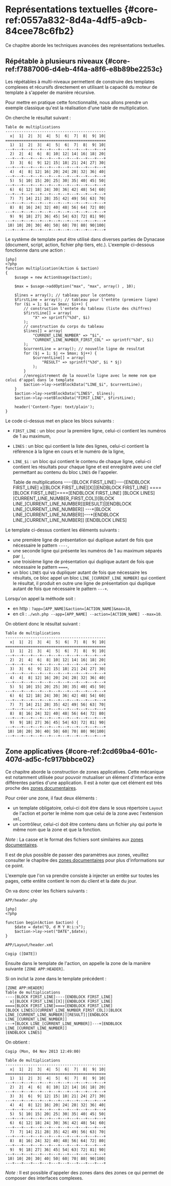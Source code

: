 # Représentations textuelles {#core-ref:0557a832-8d4a-4df5-a9cb-84cee78c6fb2}

Ce chapitre aborde les techniques avancées des représentations textuelles.

## Répétable à plusieurs niveaux {#core-ref:f7887006-d4eb-4f4a-a8f6-e8b89be2253c}

Les répétables à multi-niveaux permettent de construire des templates complexes
et récursifs directement en utilisant la capacité du moteur de template à
s'appeler de manière récursive.

Pour mettre en pratique cette fonctionnalité, nous allons prendre un exemple
classique qu'est la réalisation d'une table de multiplication.

On cherche le résultat suivant :

    Table de multiplications
    --------------------------------------------
      x|  1|  2|  3|  4|  5|  6|  7|  8|  9| 10|
    ============================================
      1)  1|  2|  3|  4|  5|  6|  7|  8|  9| 10|
    ---+---+---+---+---+---+---+---+---+---+---+
      2)  2|  4|  6|  8| 10| 12| 14| 16| 18| 20|
    ---+---+---+---+---+---+---+---+---+---+---+
      3)  3|  6|  9| 12| 15| 18| 21| 24| 27| 30|
    ---+---+---+---+---+---+---+---+---+---+---+
      4)  4|  8| 12| 16| 20| 24| 28| 32| 36| 40|
    ---+---+---+---+---+---+---+---+---+---+---+
      5)  5| 10| 15| 20| 25| 30| 35| 40| 45| 50|
    ---+---+---+---+---+---+---+---+---+---+---+
      6)  6| 12| 18| 24| 30| 36| 42| 48| 54| 60|
    ---+---+---+---+---+---+---+---+---+---+---+
      7)  7| 14| 21| 28| 35| 42| 49| 56| 63| 70|
    ---+---+---+---+---+---+---+---+---+---+---+
      8)  8| 16| 24| 32| 40| 48| 56| 64| 72| 80|
    ---+---+---+---+---+---+---+---+---+---+---+
      9)  9| 18| 27| 36| 45| 54| 63| 72| 81| 90|
    ---+---+---+---+---+---+---+---+---+---+---+
     10) 10| 20| 30| 40| 50| 60| 70| 80| 90|100|
    ---+---+---+---+---+---+---+---+---+---+---+


Le système de template peut être utilisé dans diverses parties de Dynacase
(document, script, action, fichier php tiers, etc.). 
L'exemple ci-dessous fonctionne dans une action :

    [php]
    <?php
    function multiplication(Action & $action)
    {
        $usage = new ActionUsage($action);
        
        $max = $usage->addOption("max", "max", array() , 10);
        
        $lines = array(); // tableau pour le contenu
        $firstLine = array(); // tableau pour l'entête (premiere ligne)
        for ($i = 1; $i <= $max; $i++) {
            // construction l'entete du tableau (liste des chiffres)
            $firstLine[] = array(
                "X" => sprintf("%3d", $i)
            );
            // construction du corps du tableau
            $lines[] = array(
                "CURRENT_LINE_NUMBER" => "$i",
                "CURRENT_LINE_NUMBER_FIRST_COL" => sprintf("%3d", $i)
            );
            $currentLine = array(); // nouvelle ligne de resultat
            for ($j = 1; $j <= $max; $j++) {
                $currentLine[] = array(
                    "RESULT" => sprintf("%3d", $i * $j)
                );
            }
            //enregistrement de la nouvelle ligne avec le meme nom que celui d'appel dans le template
            $action->lay->setBlockData("LINE_$i", $currentLine);
        }
        $action->lay->setBlockData("LINES", $lines);
        $action->lay->setBlockData("FIRST_LINE", $firstLine);
        
        header('Content-Type: text/plain');
    }

Le code ci-dessus met en place les blocs suivants :

* `FIRST_LINE` : un bloc pour la première ligne, celui-ci contient les numéros 
de 1 au maximum,
* `LINES` : un bloc qui contient la liste des lignes, celui-ci contient la 
référence à la ligne en cours et le numéro de la ligne,
* `LINE_$i` : un bloc qui contient le contenu de chaque ligne, celui-ci contient
les résultats pour chaque ligne et est enregistré avec une clef permettant au 
contenu du bloc `LINES` de l'appeler.

    Table de multiplications
    ----[BLOCK FIRST_LINE]----[ENDBLOCK FIRST_LINE]
      x|[BLOCK FIRST_LINE][X]|[ENDBLOCK FIRST_LINE]
    ====[BLOCK FIRST_LINE]====[ENDBLOCK FIRST_LINE]
    [BLOCK LINES][CURRENT_LINE_NUMBER_FIRST_COL])[BLOCK LINE_[CURRENT_LINE_NUMBER]][RESULT]|[ENDBLOCK LINE_[CURRENT_LINE_NUMBER]]
    ---+[BLOCK LINE_[CURRENT_LINE_NUMBER]]---+[ENDBLOCK LINE_[CURRENT_LINE_NUMBER]]
    [ENDBLOCK LINES]

Le template ci-dessus contient les éléments suivants :

* une première ligne de présentation qui duplique autant de fois que nécessaire
le pattern `----`,
* une seconde ligne qui présente les numéros de 1 au maximum séparés par `|`,
* une troisième ligne de présentation qui duplique autant de fois que nécessaire
le pattern `====`,
* un bloc `LINES` qui va dupliquer autant de fois que nécessaire les résultats,
ce bloc appel un bloc `LINE_[CURRENT_LINE_NUMBER]` qui contient le résultat, il 
produit en outre une ligne de présentation qui duplique autant de fois que 
nécessaire le pattern `---+`.

Lorsqu'on appel la méthode soit :

* en http : `?app=[APP_NAME]&action=[ACTION_NAME]&max=10`,
* en cli :  `./wsh.php --app=[APP_NAME] --action=[ACTION_NAME] --max=10`.

On obtient donc le résultat suivant :

    Table de multiplications
    --------------------------------------------
      x|  1|  2|  3|  4|  5|  6|  7|  8|  9| 10|
    ============================================
      1)  1|  2|  3|  4|  5|  6|  7|  8|  9| 10|
    ---+---+---+---+---+---+---+---+---+---+---+
      2)  2|  4|  6|  8| 10| 12| 14| 16| 18| 20|
    ---+---+---+---+---+---+---+---+---+---+---+
      3)  3|  6|  9| 12| 15| 18| 21| 24| 27| 30|
    ---+---+---+---+---+---+---+---+---+---+---+
      4)  4|  8| 12| 16| 20| 24| 28| 32| 36| 40|
    ---+---+---+---+---+---+---+---+---+---+---+
      5)  5| 10| 15| 20| 25| 30| 35| 40| 45| 50|
    ---+---+---+---+---+---+---+---+---+---+---+
      6)  6| 12| 18| 24| 30| 36| 42| 48| 54| 60|
    ---+---+---+---+---+---+---+---+---+---+---+
      7)  7| 14| 21| 28| 35| 42| 49| 56| 63| 70|
    ---+---+---+---+---+---+---+---+---+---+---+
      8)  8| 16| 24| 32| 40| 48| 56| 64| 72| 80|
    ---+---+---+---+---+---+---+---+---+---+---+
      9)  9| 18| 27| 36| 45| 54| 63| 72| 81| 90|
    ---+---+---+---+---+---+---+---+---+---+---+
     10) 10| 20| 30| 40| 50| 60| 70| 80| 90|100|
    ---+---+---+---+---+---+---+---+---+---+---+

## Zone applicatives {#core-ref:2cd69ba4-601c-407d-ad5c-fc917bbbce02}

Ce chapitre aborde la construction de zones applicatives. Cette
mécanique est notamment utilisée pour pouvoir mutualiser un élément d'interface
entre différentes parties d'une application. Il est à noter que cet élément est
très proche des [zones documentaires][zone_documentaire].

Pour créer une zone, il faut deux éléments :

* un template obligatoire, celui-ci doit être dans le sous répertoire `Layout` 
de l'action et porter le même nom que celui de la zone avec l'extension `xml`,
* un contrôleur, celui-ci doit être contenu dans un fichier `php` qui porte le 
même nom que la zone et que la fonction.

*Note* : La casse et le format des fichiers sont similaires aux 
[zones documentaires][zone_documentaire].

Il est de plus possible de passer des paramètres aux zones, veuillez consulter le
chapitre des [zones documentaires][zone_documentaire] pour plus d'informations
sur ce point.

L'exemple que l'on va prendre consiste à injecter un entête sur toutes les pages,
cette entête contient le nom du client et la date du jour.

On va donc créer les fichiers suivants :

`APP/header.php`

    [php]
    <?php
    
    function begin(Action $action) {
        $date = date("D, d M Y H:i:s");
        $action->lay->set("DATE",$date);
    }

`APP/Layout/header.xml`

    Cogip ([DATE])

Ensuite dans le template de l'action, on appelle la zone de la manière suivante
`[ZONE APP:HEADER]`.

Si on inclut la zone dans le template précédent :

    
    [ZONE APP:HEADER]
    Table de multiplications
    ----[BLOCK FIRST_LINE]----[ENDBLOCK FIRST_LINE]
      x|[BLOCK FIRST_LINE][X]|[ENDBLOCK FIRST_LINE]
    ====[BLOCK FIRST_LINE]====[ENDBLOCK FIRST_LINE]
    [BLOCK LINES][CURRENT_LINE_NUMBER_FIRST_COL])[BLOCK LINE_[CURRENT_LINE_NUMBER]][RESULT]|[ENDBLOCK LINE_[CURRENT_LINE_NUMBER]]
    ---+[BLOCK LINE_[CURRENT_LINE_NUMBER]]---+[ENDBLOCK LINE_[CURRENT_LINE_NUMBER]]
    [ENDBLOCK LINES]

On obtient :

    Cogip (Mon, 04 Nov 2013 12:49:00)
    
    Table de multiplications
    --------------------------------------------
      x|  1|  2|  3|  4|  5|  6|  7|  8|  9| 10|
    ============================================
      1)  1|  2|  3|  4|  5|  6|  7|  8|  9| 10|
    ---+---+---+---+---+---+---+---+---+---+---+
      2)  2|  4|  6|  8| 10| 12| 14| 16| 18| 20|
    ---+---+---+---+---+---+---+---+---+---+---+
      3)  3|  6|  9| 12| 15| 18| 21| 24| 27| 30|
    ---+---+---+---+---+---+---+---+---+---+---+
      4)  4|  8| 12| 16| 20| 24| 28| 32| 36| 40|
    ---+---+---+---+---+---+---+---+---+---+---+
      5)  5| 10| 15| 20| 25| 30| 35| 40| 45| 50|
    ---+---+---+---+---+---+---+---+---+---+---+
      6)  6| 12| 18| 24| 30| 36| 42| 48| 54| 60|
    ---+---+---+---+---+---+---+---+---+---+---+
      7)  7| 14| 21| 28| 35| 42| 49| 56| 63| 70|
    ---+---+---+---+---+---+---+---+---+---+---+
      8)  8| 16| 24| 32| 40| 48| 56| 64| 72| 80|
    ---+---+---+---+---+---+---+---+---+---+---+
      9)  9| 18| 27| 36| 45| 54| 63| 72| 81| 90|
    ---+---+---+---+---+---+---+---+---+---+---+
     10) 10| 20| 30| 40| 50| 60| 70| 80| 90|100|
    ---+---+---+---+---+---+---+---+---+---+---+

*Note :* Il est possible d'appeler des zones dans des zones ce qui permet de 
composer des interfaces complexes.

<!-- link -->
[zone_documentaire]:     #core-ref:49b96dc9-64e9-4f5a-a167-396282625c1e